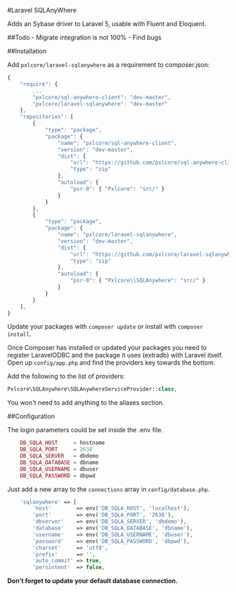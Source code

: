 #Laravel SQLAnyWhere

Adds an Sybase driver to Laravel 5, usable with Fluent and Eloquent.

##Todo
    - Migrate integration is not 100%
    - Find bugs


##Installation

Add `pxlcore/laravel-sqlanywhere` as a requirement to composer.json:

```javascript
{
    "require": {
        ...
        "pxlcore/sql-anywhere-client": "dev-master",
        "pxlcore/laravel-sqlanywhere": "dev-master"
    },
    "repositories": [
        {
            "type": "package",
            "package": {
                "name": "pxlcore/sql-anywhere-client",
                "version": "dev-master",
                "dist": {
                    "url": "https://github.com/pxlcore/sql-anywhere-client/zipball/master",
                    "type": "zip"
                },
                "autoload": {
                    "psr-0": { "Pxlcore": "src/" }
                }
            }
        },
        {
            "type": "package",
            "package": {
                "name": "pxlcore/laravel-sqlanywhere",
                "version": "dev-master",
                "dist": {
                    "url": "https://github.com/pxlcore/laravel-sqlanywhere/zipball/master",
                    "type": "zip"
                },
                "autoload": {
                    "psr-0": { "Pxlcore\\SQLAnywhere": "src/" }
                }
            }
        }
    ],
}
```

Update your packages with `composer update` or install with `composer install`.

Once Composer has installed or updated your packages you need to register
LaravelODBC and the package it uses (extradb) with Laravel itself.
Open up `config/app.php` and find the providers key towards the bottom.


 Add the following to the list of providers:
```php
Pxlcore\SQLAnywhere\SQLAnywhereServiceProvider::class,
```

You won't need to add anything to the aliases section.


##Configuration

The login parameters could be set inside the .env file.
```php
    DB_SQLA_HOST     = hostname
    DB_SQLA_PORT     = 2638
    DB_SQLA_SERVER   = dbdemo
    DB_SQLA_DATABASE = dbname
    DB_SQLA_USERNAME = dbuser
    DB_SQLA_PASSWORD = dbpwd
```

Just add a new array to the `connections` array in `config/database.php`.

```php
    'sqlanywhere' => [
        'host'        => env('DB_SQLA_HOST', 'localhost'),
        'port'        => env('DB_SQLA_PORT', '2638'),
        'dbserver'    => env('DB_SQLA_SERVER', 'dbdemo'),
        'database'    => env('DB_SQLA_DATABASE', 'dbname'),
        'username'    => env('DB_SQLA_USERNAME', 'dbuser'),
        'password'    => env('DB_SQLA_PASSWORD', 'dbpwd'),
        'charset'     => 'utf8',
        'prefix'      => '',
        'auto_commit' => true,
        'persintent'  => false,
```

**Don't forget to update your default database connection.**
